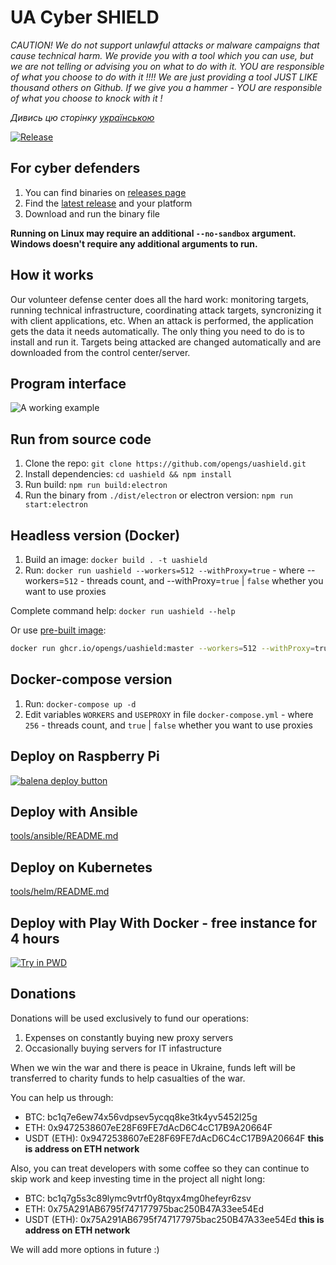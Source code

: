 # UA Cyber SHIELD

*CAUTION! We do not support unlawful attacks or malware campaigns that cause technical harm. We provide you with a tool which you can use, but we are not telling or advising you on what to do with it. YOU are responsible of what you choose to do with it !!!! We are just providing a tool JUST LIKE thousand others on Github. If we give you a hammer - YOU are responsible of what you choose to knock with it !*

*Дивись цю сторінку [українською](README.md)*

[![Release](https://img.shields.io/badge/Release-latest-blue)](https://github.com/opengs/uashield/releases/latest)

## For cyber defenders

1. You can find binaries on [releases page](https://github.com/opengs/uashield/releases)
2. Find the [latest release](https://github.com/opengs/uashield/releases/latest) and your platform
3. Download and run the binary file

**Running on Linux may require an additional `--no-sandbox` argument. Windows doesn't require any additional arguments to run.**

## How it works

Our volunteer defense center does all the hard work: monitoring targets, running technical infrastructure, coordinating attack targets, syncronizing it with client applications, etc.
When an attack is performed, the application gets the data it needs automatically.
The only thing you need to do is to install and run it.
Targets being attacked are changed automatically and are downloaded from the control center/server.

## Program interface

![A working example](docs/working.png)

## Run from source code

1. Clone the repo: `git clone https://github.com/opengs/uashield.git`
2. Install dependencies: `cd uashield && npm install`
3. Run build: `npm run build:electron`
4. Run the binary from `./dist/electron` or electron version: `npm run start:electron`

## Headless version (Docker)

1. Build an image: `docker build . -t uashield`
2. Run: `docker run uashield --workers=512 --withProxy=true` - where --workers=`512` - threads count, and --withProxy=`true` | `false` whether you want to use proxies

Complete command help: `docker run uashield --help`

Or use [pre-built image](https://github.com/opengs/uashield/pkgs/container/uashield):

```bash
docker run ghcr.io/opengs/uashield:master --workers=512 --withProxy=true
```

## Docker-compose version

1. Run: `docker-compose up -d`
2. Edit variables `WORKERS` and `USEPROXY` in file `docker-compose.yml` - where `256` - threads count, and `true` | `false` whether you want to use proxies

## Deploy on Raspberry Pi

[![balena deploy button](https://www.balena.io/deploy.svg)](https://dashboard.balena-cloud.com/deploy?repoUrl=https://github.com/opengs/uashield)

## Deploy with Ansible

[tools/ansible/README.md](tools/ansible/README.md)

## Deploy on Kubernetes

[tools/helm/README.md](tools/helm/README.md)

## Deploy with Play With Docker - free instance for 4 hours

[![Try in PWD](https://raw.githubusercontent.com/play-with-docker/stacks/master/assets/images/button.png)](https://labs.play-with-docker.com/?stack=https://raw.githubusercontent.com/opengs/uashield/master/pwd-docker-compose.yml)

## Donations
Donations will be used exclusively to fund our operations:
1. Expenses on constantly buying new proxy servers
2. Occasionally buying servers for IT infastructure

When we win the war and there is peace in Ukraine, funds left will be transferred to charity funds to help casualties of the war.

You can help us through:
- BTC: bc1q7e6ew74x56vdpsev5ycqq8ke3tk4yv5452l25g
- ETH: 0x9472538607eE28F69FE7dAcD6C4cC17B9A20664F
- USDT (ETH): 0x9472538607eE28F69FE7dAcD6C4cC17B9A20664F **this is address on ETH network**

Also, you can treat developers with some coffee so they can continue to skip work and keep investing time in the project all night long:
- BTC: bc1q7g5s3c89lymc9vtrf0y8tqyx4mg0hefeyr6zsv
- ETH: 0x75A291AB6795f747177975bac250B47A33ee54Ed
- USDT (ETH): 0x75A291AB6795f747177975bac250B47A33ee54Ed **this is address on ETH network**

We will add more options in future :)
